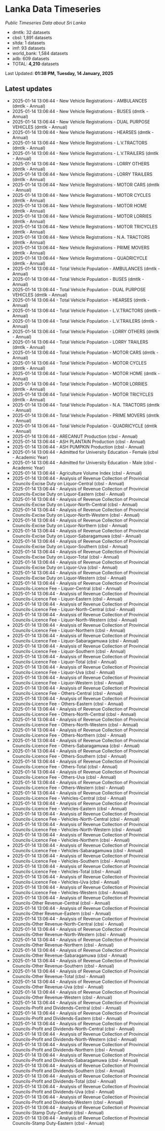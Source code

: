 # Lanka Data Timeseries
*Public Timeseries Data about Sri Lanka*

* dmtlk: 32 datasets
* cbsl: 1,891 datasets
* sltda: 1 datasets
* imf: 93 datasets
* world_bank: 1,584 datasets
* adb: 609 datasets
* TOTAL: **4,210** datasets

Last Updated: **01:38 PM, Tuesday, 14 January, 2025**

## Latest updates

* 2025-01-14 13:06:44 - New Vehicle Registrations - AMBULANCES (dmtlk - Annual)
* 2025-01-14 13:06:44 - New Vehicle Registrations - BUSES (dmtlk - Annual)
* 2025-01-14 13:06:44 - New Vehicle Registrations - DUAL PURPOSE VEHICLES (dmtlk - Annual)
* 2025-01-14 13:06:44 - New Vehicle Registrations - HEARSES (dmtlk - Annual)
* 2025-01-14 13:06:44 - New Vehicle Registrations - L.V.TRACTORS (dmtlk - Annual)
* 2025-01-14 13:06:44 - New Vehicle Registrations - L.V.TRAILERS (dmtlk - Annual)
* 2025-01-14 13:06:44 - New Vehicle Registrations - LORRY OTHERS (dmtlk - Annual)
* 2025-01-14 13:06:44 - New Vehicle Registrations - LORRY TRAILERS (dmtlk - Annual)
* 2025-01-14 13:06:44 - New Vehicle Registrations - MOTOR CARS (dmtlk - Annual)
* 2025-01-14 13:06:44 - New Vehicle Registrations - MOTOR CYCLES (dmtlk - Annual)
* 2025-01-14 13:06:44 - New Vehicle Registrations - MOTOR HOME (dmtlk - Annual)
* 2025-01-14 13:06:44 - New Vehicle Registrations - MOTOR LORRIES (dmtlk - Annual)
* 2025-01-14 13:06:44 - New Vehicle Registrations - MOTOR TRICYCLES (dmtlk - Annual)
* 2025-01-14 13:06:44 - New Vehicle Registrations - N.A. TRACTORS (dmtlk - Annual)
* 2025-01-14 13:06:44 - New Vehicle Registrations - PRIME MOVERS (dmtlk - Annual)
* 2025-01-14 13:06:44 - New Vehicle Registrations - QUADRICYCLE (dmtlk - Annual)
* 2025-01-14 13:06:44 - Total Vehicle Population - AMBULANCES (dmtlk - Annual)
* 2025-01-14 13:06:44 - Total Vehicle Population - BUSES (dmtlk - Annual)
* 2025-01-14 13:06:44 - Total Vehicle Population - DUAL PURPOSE VEHICLES (dmtlk - Annual)
* 2025-01-14 13:06:44 - Total Vehicle Population - HEARSES (dmtlk - Annual)
* 2025-01-14 13:06:44 - Total Vehicle Population - L.V.TRACTORS (dmtlk - Annual)
* 2025-01-14 13:06:44 - Total Vehicle Population - L.V.TRAILERS (dmtlk - Annual)
* 2025-01-14 13:06:44 - Total Vehicle Population - LORRY OTHERS (dmtlk - Annual)
* 2025-01-14 13:06:44 - Total Vehicle Population - LORRY TRAILERS (dmtlk - Annual)
* 2025-01-14 13:06:44 - Total Vehicle Population - MOTOR CARS (dmtlk - Annual)
* 2025-01-14 13:06:44 - Total Vehicle Population - MOTOR CYCLES (dmtlk - Annual)
* 2025-01-14 13:06:44 - Total Vehicle Population - MOTOR HOME (dmtlk - Annual)
* 2025-01-14 13:06:44 - Total Vehicle Population - MOTOR LORRIES (dmtlk - Annual)
* 2025-01-14 13:06:44 - Total Vehicle Population - MOTOR TRICYCLES (dmtlk - Annual)
* 2025-01-14 13:06:44 - Total Vehicle Population - N.A. TRACTORS (dmtlk - Annual)
* 2025-01-14 13:06:44 - Total Vehicle Population - PRIME MOVERS (dmtlk - Annual)
* 2025-01-14 13:06:44 - Total Vehicle Population - QUADRICYCLE (dmtlk - Annual)
* 2025-01-14 13:06:44 - ARECANUT Production (cbsl - Annual)
* 2025-01-14 13:06:44 - ASH PLANTAIN Production (cbsl - Annual)
* 2025-01-14 13:06:44 - ASH PUMPKIN Production (cbsl - Annual)
* 2025-01-14 13:06:44 - Admitted for University Education - Female (cbsl - Academic Year)
* 2025-01-14 13:06:44 - Admitted for University Education - Male (cbsl - Academic Year)
* 2025-01-14 13:06:44 - Agriculture Volume Index (cbsl - Annual)
* 2025-01-14 13:06:44 - Analysis of Revenue Collection of Provincial Councils-Excise Duty on Liquor-Central (cbsl - Annual)
* 2025-01-14 13:06:44 - Analysis of Revenue Collection of Provincial Councils-Excise Duty on Liquor-Eastern (cbsl - Annual)
* 2025-01-14 13:06:44 - Analysis of Revenue Collection of Provincial Councils-Excise Duty on Liquor-North-Central (cbsl - Annual)
* 2025-01-14 13:06:44 - Analysis of Revenue Collection of Provincial Councils-Excise Duty on Liquor-North-Western (cbsl - Annual)
* 2025-01-14 13:06:44 - Analysis of Revenue Collection of Provincial Councils-Excise Duty on Liquor-Northern (cbsl - Annual)
* 2025-01-14 13:06:44 - Analysis of Revenue Collection of Provincial Councils-Excise Duty on Liquor-Sabaragamuwa (cbsl - Annual)
* 2025-01-14 13:06:44 - Analysis of Revenue Collection of Provincial Councils-Excise Duty on Liquor-Southern (cbsl - Annual)
* 2025-01-14 13:06:44 - Analysis of Revenue Collection of Provincial Councils-Excise Duty on Liquor-Total (cbsl - Annual)
* 2025-01-14 13:06:44 - Analysis of Revenue Collection of Provincial Councils-Excise Duty on Liquor-Uva (cbsl - Annual)
* 2025-01-14 13:06:44 - Analysis of Revenue Collection of Provincial Councils-Excise Duty on Liquor-Western (cbsl - Annual)
* 2025-01-14 13:06:44 - Analysis of Revenue Collection of Provincial Councils-Licence Fee - Liquor-Central (cbsl - Annual)
* 2025-01-14 13:06:44 - Analysis of Revenue Collection of Provincial Councils-Licence Fee - Liquor-Eastern (cbsl - Annual)
* 2025-01-14 13:06:44 - Analysis of Revenue Collection of Provincial Councils-Licence Fee - Liquor-North-Central (cbsl - Annual)
* 2025-01-14 13:06:44 - Analysis of Revenue Collection of Provincial Councils-Licence Fee - Liquor-North-Western (cbsl - Annual)
* 2025-01-14 13:06:44 - Analysis of Revenue Collection of Provincial Councils-Licence Fee - Liquor-Northern (cbsl - Annual)
* 2025-01-14 13:06:44 - Analysis of Revenue Collection of Provincial Councils-Licence Fee - Liquor-Sabaragamuwa (cbsl - Annual)
* 2025-01-14 13:06:44 - Analysis of Revenue Collection of Provincial Councils-Licence Fee - Liquor-Southern (cbsl - Annual)
* 2025-01-14 13:06:44 - Analysis of Revenue Collection of Provincial Councils-Licence Fee - Liquor-Total (cbsl - Annual)
* 2025-01-14 13:06:44 - Analysis of Revenue Collection of Provincial Councils-Licence Fee - Liquor-Uva (cbsl - Annual)
* 2025-01-14 13:06:44 - Analysis of Revenue Collection of Provincial Councils-Licence Fee - Liquor-Western (cbsl - Annual)
* 2025-01-14 13:06:44 - Analysis of Revenue Collection of Provincial Councils-Licence Fee - Others-Central (cbsl - Annual)
* 2025-01-14 13:06:44 - Analysis of Revenue Collection of Provincial Councils-Licence Fee - Others-Eastern (cbsl - Annual)
* 2025-01-14 13:06:44 - Analysis of Revenue Collection of Provincial Councils-Licence Fee - Others-North-Central (cbsl - Annual)
* 2025-01-14 13:06:44 - Analysis of Revenue Collection of Provincial Councils-Licence Fee - Others-North-Western (cbsl - Annual)
* 2025-01-14 13:06:44 - Analysis of Revenue Collection of Provincial Councils-Licence Fee - Others-Northern (cbsl - Annual)
* 2025-01-14 13:06:44 - Analysis of Revenue Collection of Provincial Councils-Licence Fee - Others-Sabaragamuwa (cbsl - Annual)
* 2025-01-14 13:06:44 - Analysis of Revenue Collection of Provincial Councils-Licence Fee - Others-Southern (cbsl - Annual)
* 2025-01-14 13:06:44 - Analysis of Revenue Collection of Provincial Councils-Licence Fee - Others-Total (cbsl - Annual)
* 2025-01-14 13:06:44 - Analysis of Revenue Collection of Provincial Councils-Licence Fee - Others-Uva (cbsl - Annual)
* 2025-01-14 13:06:44 - Analysis of Revenue Collection of Provincial Councils-Licence Fee - Others-Western (cbsl - Annual)
* 2025-01-14 13:06:44 - Analysis of Revenue Collection of Provincial Councils-Licence Fee - Vehicles-Central (cbsl - Annual)
* 2025-01-14 13:06:44 - Analysis of Revenue Collection of Provincial Councils-Licence Fee - Vehicles-Eastern (cbsl - Annual)
* 2025-01-14 13:06:44 - Analysis of Revenue Collection of Provincial Councils-Licence Fee - Vehicles-North-Central (cbsl - Annual)
* 2025-01-14 13:06:44 - Analysis of Revenue Collection of Provincial Councils-Licence Fee - Vehicles-North-Western (cbsl - Annual)
* 2025-01-14 13:06:44 - Analysis of Revenue Collection of Provincial Councils-Licence Fee - Vehicles-Northern (cbsl - Annual)
* 2025-01-14 13:06:44 - Analysis of Revenue Collection of Provincial Councils-Licence Fee - Vehicles-Sabaragamuwa (cbsl - Annual)
* 2025-01-14 13:06:44 - Analysis of Revenue Collection of Provincial Councils-Licence Fee - Vehicles-Southern (cbsl - Annual)
* 2025-01-14 13:06:44 - Analysis of Revenue Collection of Provincial Councils-Licence Fee - Vehicles-Total (cbsl - Annual)
* 2025-01-14 13:06:44 - Analysis of Revenue Collection of Provincial Councils-Licence Fee - Vehicles-Uva (cbsl - Annual)
* 2025-01-14 13:06:44 - Analysis of Revenue Collection of Provincial Councils-Licence Fee - Vehicles-Western (cbsl - Annual)
* 2025-01-14 13:06:44 - Analysis of Revenue Collection of Provincial Councils-Other Revenue-Central (cbsl - Annual)
* 2025-01-14 13:06:44 - Analysis of Revenue Collection of Provincial Councils-Other Revenue-Eastern (cbsl - Annual)
* 2025-01-14 13:06:44 - Analysis of Revenue Collection of Provincial Councils-Other Revenue-North-Central (cbsl - Annual)
* 2025-01-14 13:06:44 - Analysis of Revenue Collection of Provincial Councils-Other Revenue-North-Western (cbsl - Annual)
* 2025-01-14 13:06:44 - Analysis of Revenue Collection of Provincial Councils-Other Revenue-Northern (cbsl - Annual)
* 2025-01-14 13:06:44 - Analysis of Revenue Collection of Provincial Councils-Other Revenue-Sabaragamuwa (cbsl - Annual)
* 2025-01-14 13:06:44 - Analysis of Revenue Collection of Provincial Councils-Other Revenue-Southern (cbsl - Annual)
* 2025-01-14 13:06:44 - Analysis of Revenue Collection of Provincial Councils-Other Revenue-Total (cbsl - Annual)
* 2025-01-14 13:06:44 - Analysis of Revenue Collection of Provincial Councils-Other Revenue-Uva (cbsl - Annual)
* 2025-01-14 13:06:44 - Analysis of Revenue Collection of Provincial Councils-Other Revenue-Western (cbsl - Annual)
* 2025-01-14 13:06:44 - Analysis of Revenue Collection of Provincial Councils-Profit and Dividends-Central (cbsl - Annual)
* 2025-01-14 13:06:44 - Analysis of Revenue Collection of Provincial Councils-Profit and Dividends-Eastern (cbsl - Annual)
* 2025-01-14 13:06:44 - Analysis of Revenue Collection of Provincial Councils-Profit and Dividends-North-Central (cbsl - Annual)
* 2025-01-14 13:06:44 - Analysis of Revenue Collection of Provincial Councils-Profit and Dividends-North-Western (cbsl - Annual)
* 2025-01-14 13:06:44 - Analysis of Revenue Collection of Provincial Councils-Profit and Dividends-Northern (cbsl - Annual)
* 2025-01-14 13:06:44 - Analysis of Revenue Collection of Provincial Councils-Profit and Dividends-Sabaragamuwa (cbsl - Annual)
* 2025-01-14 13:06:44 - Analysis of Revenue Collection of Provincial Councils-Profit and Dividends-Southern (cbsl - Annual)
* 2025-01-14 13:06:44 - Analysis of Revenue Collection of Provincial Councils-Profit and Dividends-Total (cbsl - Annual)
* 2025-01-14 13:06:44 - Analysis of Revenue Collection of Provincial Councils-Profit and Dividends-Uva (cbsl - Annual)
* 2025-01-14 13:06:44 - Analysis of Revenue Collection of Provincial Councils-Profit and Dividends-Western (cbsl - Annual)
* 2025-01-14 13:06:44 - Analysis of Revenue Collection of Provincial Councils-Stamp Duty-Central (cbsl - Annual)
* 2025-01-14 13:06:44 - Analysis of Revenue Collection of Provincial Councils-Stamp Duty-Eastern (cbsl - Annual)